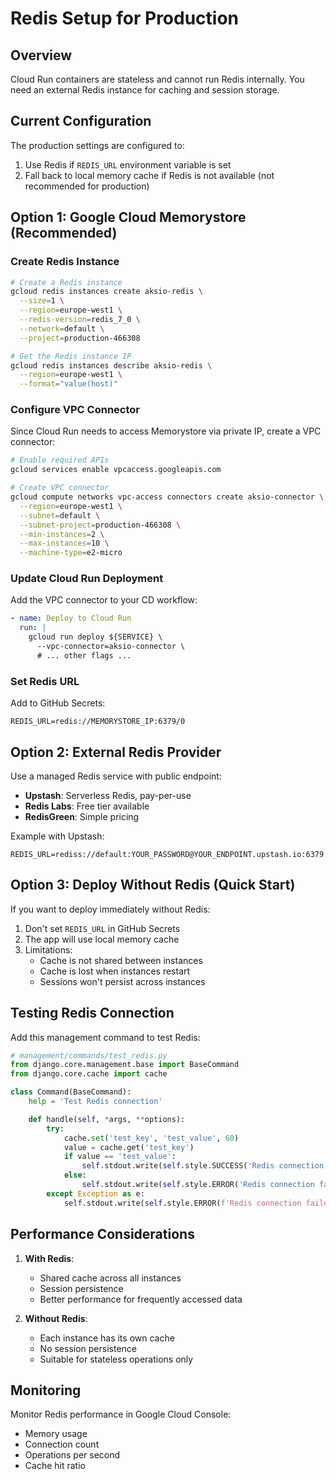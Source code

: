 # Redis Setup for Production

## Overview

Cloud Run containers are stateless and cannot run Redis internally. You need an external Redis instance for caching and session storage.

## Current Configuration

The production settings are configured to:
1. Use Redis if `REDIS_URL` environment variable is set
2. Fall back to local memory cache if Redis is not available (not recommended for production)

## Option 1: Google Cloud Memorystore (Recommended)

### Create Redis Instance
```bash
# Create a Redis instance
gcloud redis instances create aksio-redis \
  --size=1 \
  --region=europe-west1 \
  --redis-version=redis_7_0 \
  --network=default \
  --project=production-466308

# Get the Redis instance IP
gcloud redis instances describe aksio-redis \
  --region=europe-west1 \
  --format="value(host)"
```

### Configure VPC Connector
Since Cloud Run needs to access Memorystore via private IP, create a VPC connector:

```bash
# Enable required APIs
gcloud services enable vpcaccess.googleapis.com

# Create VPC connector
gcloud compute networks vpc-access connectors create aksio-connector \
  --region=europe-west1 \
  --subnet=default \
  --subnet-project=production-466308 \
  --min-instances=2 \
  --max-instances=10 \
  --machine-type=e2-micro
```

### Update Cloud Run Deployment
Add the VPC connector to your CD workflow:

```yaml
- name: Deploy to Cloud Run
  run: |
    gcloud run deploy ${SERVICE} \
      --vpc-connector=aksio-connector \
      # ... other flags ...
```

### Set Redis URL
Add to GitHub Secrets:
```
REDIS_URL=redis://MEMORYSTORE_IP:6379/0
```

## Option 2: External Redis Provider

Use a managed Redis service with public endpoint:
- **Upstash**: Serverless Redis, pay-per-use
- **Redis Labs**: Free tier available
- **RedisGreen**: Simple pricing

Example with Upstash:
```
REDIS_URL=rediss://default:YOUR_PASSWORD@YOUR_ENDPOINT.upstash.io:6379
```

## Option 3: Deploy Without Redis (Quick Start)

If you want to deploy immediately without Redis:

1. Don't set `REDIS_URL` in GitHub Secrets
2. The app will use local memory cache
3. Limitations:
   - Cache is not shared between instances
   - Cache is lost when instances restart
   - Sessions won't persist across instances

## Testing Redis Connection

Add this management command to test Redis:

```python
# management/commands/test_redis.py
from django.core.management.base import BaseCommand
from django.core.cache import cache

class Command(BaseCommand):
    help = 'Test Redis connection'

    def handle(self, *args, **options):
        try:
            cache.set('test_key', 'test_value', 60)
            value = cache.get('test_key')
            if value == 'test_value':
                self.stdout.write(self.style.SUCCESS('Redis connection successful!'))
            else:
                self.stdout.write(self.style.ERROR('Redis connection failed: value mismatch'))
        except Exception as e:
            self.stdout.write(self.style.ERROR(f'Redis connection failed: {e}'))
```

## Performance Considerations

1. **With Redis**: 
   - Shared cache across all instances
   - Session persistence
   - Better performance for frequently accessed data

2. **Without Redis**:
   - Each instance has its own cache
   - No session persistence
   - Suitable for stateless operations only

## Monitoring

Monitor Redis performance in Google Cloud Console:
- Memory usage
- Connection count
- Operations per second
- Cache hit ratio